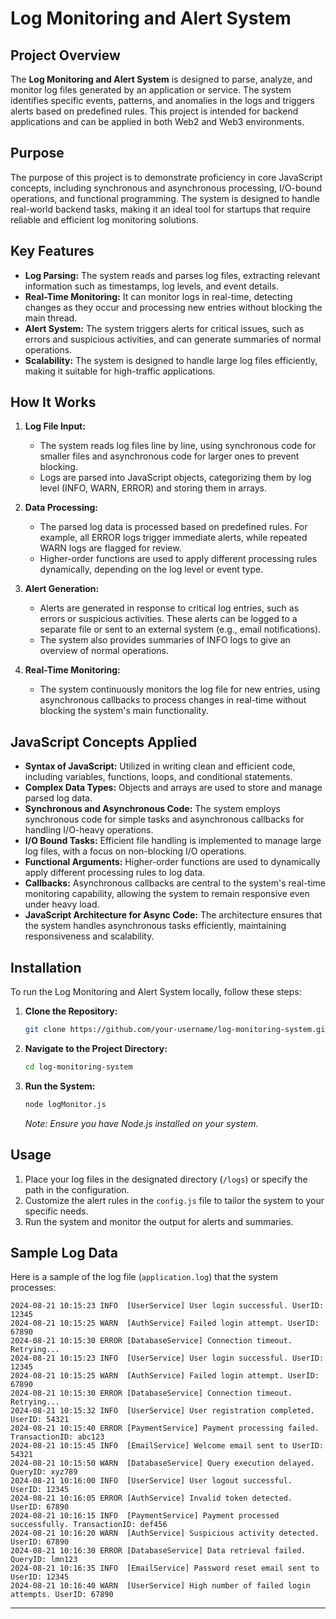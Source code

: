 
# **Log Monitoring and Alert System**

## **Project Overview**

The **Log Monitoring and Alert System** is designed to parse, analyze, and monitor log files generated by an application or service. The system identifies specific events, patterns, and anomalies in the logs and triggers alerts based on predefined rules. This project is intended for backend applications and can be applied in both Web2 and Web3 environments.

## **Purpose**

The purpose of this project is to demonstrate proficiency in core JavaScript concepts, including synchronous and asynchronous processing, I/O-bound operations, and functional programming. The system is designed to handle real-world backend tasks, making it an ideal tool for startups that require reliable and efficient log monitoring solutions.

## **Key Features**

- **Log Parsing:** The system reads and parses log files, extracting relevant information such as timestamps, log levels, and event details.
- **Real-Time Monitoring:** It can monitor logs in real-time, detecting changes as they occur and processing new entries without blocking the main thread.
- **Alert System:** The system triggers alerts for critical issues, such as errors and suspicious activities, and can generate summaries of normal operations.
- **Scalability:** The system is designed to handle large log files efficiently, making it suitable for high-traffic applications.

## **How It Works**

1. **Log File Input:**
   - The system reads log files line by line, using synchronous code for smaller files and asynchronous code for larger ones to prevent blocking.
   - Logs are parsed into JavaScript objects, categorizing them by log level (INFO, WARN, ERROR) and storing them in arrays.

2. **Data Processing:**
   - The parsed log data is processed based on predefined rules. For example, all ERROR logs trigger immediate alerts, while repeated WARN logs are flagged for review.
   - Higher-order functions are used to apply different processing rules dynamically, depending on the log level or event type.

3. **Alert Generation:**
   - Alerts are generated in response to critical log entries, such as errors or suspicious activities. These alerts can be logged to a separate file or sent to an external system (e.g., email notifications).
   - The system also provides summaries of INFO logs to give an overview of normal operations.

4. **Real-Time Monitoring:**
   - The system continuously monitors the log file for new entries, using asynchronous callbacks to process changes in real-time without blocking the system's main functionality.

## **JavaScript Concepts Applied**

- **Syntax of JavaScript:** Utilized in writing clean and efficient code, including variables, functions, loops, and conditional statements.
- **Complex Data Types:** Objects and arrays are used to store and manage parsed log data.
- **Synchronous and Asynchronous Code:** The system employs synchronous code for simple tasks and asynchronous callbacks for handling I/O-heavy operations.
- **I/O Bound Tasks:** Efficient file handling is implemented to manage large log files, with a focus on non-blocking I/O operations.
- **Functional Arguments:** Higher-order functions are used to dynamically apply different processing rules to log data.
- **Callbacks:** Asynchronous callbacks are central to the system's real-time monitoring capability, allowing the system to remain responsive even under heavy load.
- **JavaScript Architecture for Async Code:** The architecture ensures that the system handles asynchronous tasks efficiently, maintaining responsiveness and scalability.

## **Installation**

To run the Log Monitoring and Alert System locally, follow these steps:

1. **Clone the Repository:**

   ```bash
   git clone https://github.com/your-username/log-monitoring-system.git
   ```

2. **Navigate to the Project Directory:**

   ```bash
   cd log-monitoring-system
   ```

3. **Run the System:**

   ```bash
   node logMonitor.js
   ```

   *Note: Ensure you have Node.js installed on your system.*

## **Usage**

1. Place your log files in the designated directory (`/logs`) or specify the path in the configuration.
2. Customize the alert rules in the `config.js` file to tailor the system to your specific needs.
3. Run the system and monitor the output for alerts and summaries.

## **Sample Log Data**

Here is a sample of the log file (`application.log`) that the system processes:

```plaintext
2024-08-21 10:15:23 INFO  [UserService] User login successful. UserID: 12345
2024-08-21 10:15:25 WARN  [AuthService] Failed login attempt. UserID: 67890
2024-08-21 10:15:30 ERROR [DatabaseService] Connection timeout. Retrying...
2024-08-21 10:15:23 INFO  [UserService] User login successful. UserID: 12345
2024-08-21 10:15:25 WARN  [AuthService] Failed login attempt. UserID: 67890
2024-08-21 10:15:30 ERROR [DatabaseService] Connection timeout. Retrying...
2024-08-21 10:15:32 INFO  [UserService] User registration completed. UserID: 54321
2024-08-21 10:15:40 ERROR [PaymentService] Payment processing failed. TransactionID: abc123
2024-08-21 10:15:45 INFO  [EmailService] Welcome email sent to UserID: 54321
2024-08-21 10:15:50 WARN  [DatabaseService] Query execution delayed. QueryID: xyz789
2024-08-21 10:16:00 INFO  [UserService] User logout successful. UserID: 12345
2024-08-21 10:16:05 ERROR [AuthService] Invalid token detected. UserID: 67890
2024-08-21 10:16:15 INFO  [PaymentService] Payment processed successfully. TransactionID: def456
2024-08-21 10:16:20 WARN  [AuthService] Suspicious activity detected. UserID: 67890
2024-08-21 10:16:30 ERROR [DatabaseService] Data retrieval failed. QueryID: lmn123
2024-08-21 10:16:35 INFO  [EmailService] Password reset email sent to UserID: 12345
2024-08-21 10:16:40 WARN  [UserService] High number of failed login attempts. UserID: 67890
```

---
